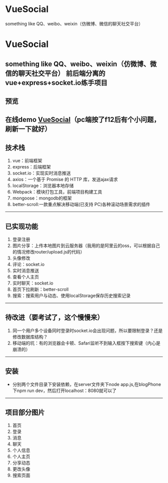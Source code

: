 # VueSocial
something like QQ、weibo、weixin（仿微博、微信的聊天社交平台）
# VueSocial
something like QQ、weibo、weixin（仿微博、微信的聊天社交平台）
前后端分离的vue+express+socket.io练手项目 
---
## 预览
在线demo [VueSocial](http://47.107.66.252:3001/public/dist/#/home)（pc端按了f12后有个小问题，刷新一下就好）
---
## 技术栈
1. vue：前端框架
2. express：后端框架
3. socket.io：实现实时消息推送
4. axios：一个基于 Promise 的 HTTP 库，发送ajax请求
5. localStorage：浏览器本地存储
6. Webpack：模块打包工具，前端项目构建工具
7. mongoose：mongodb的框架
8. better-scroll:一款重点解决移动端(已支持 PC)各种滚动场景需求的插件
---
## 已实现功能
1. 登录注册
2. 图片分享：上传本地图片到云服务器（我用的是阿里云的oss，可以根据自己的情况修改router/upload.js的代码）
3. 头像修改
4. 评论：socket.io
5. 实时消息推送
6. 查看个人主页
7. 实时聊天：socket.io
8. 首页下拉刷新：better-scroll
9. 搜索：搜索用户与动态、使用localStorage保存历史搜索记录
---
## 待改进（要考试了，这个慢慢来）
1. 同一个用户多个设备同时登录时socket.io会出现问题，所以要限制登录？还是修改数据库结构？
2. 移动端的坑：有的浏览器会卡顿、Safari监听不到输入框按下搜索键（内心是崩溃的）
---
## 安装
  + 分别两个文件目录下安装依赖，在server文件夹下node app.js,在blogPhone下npm run dev，然后打开localhost：8080就可以了
---
## 项目部分图片
1. 首页
2. 登录
3. 消息
4. 聊天
5. 个人信息
6. 个人主页
7. 分享动态
8. 更改头像
9. 搜索页面

